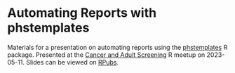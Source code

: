 # Automating Reports with phstemplates

Materials for a presentation on automating reports using the [phstemplates](https://github.com/Public-Health-Scotland/phstemplates) R package. Presented at the [Cancer and Adult Screening](https://www.publichealthscotland.scot/our-areas-of-work/conditions-and-diseases/cancer/) R meetup on 2023-05-11. Slides can be viewed on [RPubs](https://rpubs.com/jackhannah95/phstemplates).
